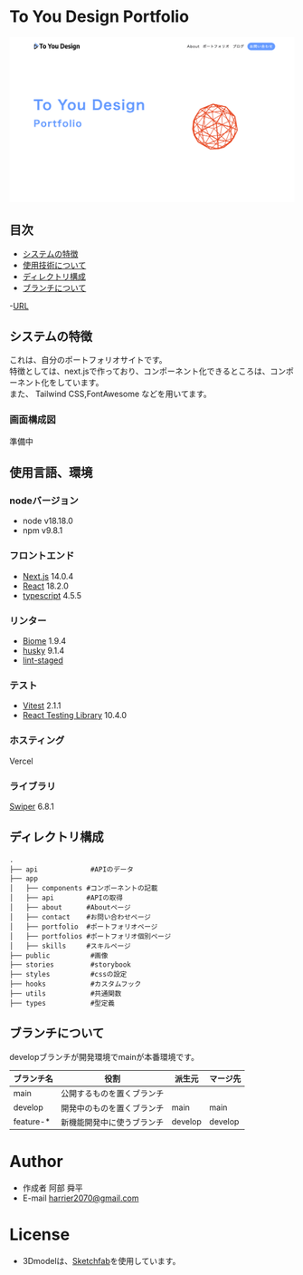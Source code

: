 
# To You Design Portfolio

![image](/public/images/portfolio/portfolio_top3.png)

## 目次
- [システムの特徴](#system-feature)
- [使用技術について](#technology-used)
- [ディレクトリ構成](#directory-structure)
- [ブランチについて](#technology-used)

-[URL](https://to-you-design.vercel.app/)

<h2 id="system-feature">システムの特徴</h2>
 これは、自分のポートフォリオサイトです。<br>
 特徴としては、next.jsで作っており、コンポーネント化できるところは、コンポーネント化をしています。<br>
 また、 Tailwind CSS,FontAwesome などを用いてます。

 ### 画面構成図

 準備中

<h2 id="technology-used">使用言語、環境</h2>

### nodeバージョン

- node v18.18.0
- npm v9.8.1

### フロントエンド

- [Next.js](https://nextjs.org/) 14.0.4
- [React](https://ja.reactjs.org/) 18.2.0
- [typescript](https://www.typescriptlang.org/) 4.5.5

### リンター
- [Biome](https://biomejs.dev/ja/) 1.9.4
- [husky](https://typicode.github.io/husky/) 9.1.4
- [lint-staged](https://github.com/lint-staged/lint-staged) 

### テスト
- [Vitest](https://vitejs.dev/guide/features.html) 2.1.1
- [React Testing Library](https://testing-library.com/docs/react-testing-library/intro/) 10.4.0

### ホスティング

Vercel

### ライブラリ
[Swiper](https://swiperjs.com/react) 6.8.1

<h2 id="technology-used">ディレクトリ構成</h2>

```
.
├── api             #APIのデータ
├── app
│   ├── components #コンポーネントの記載
│   ├── api        #APIの取得
│   ├── about      #Aboutページ
│   ├── contact    #お問い合わせページ
│   ├── portfolio  #ポートフォリオページ
│   ├── portfolios #ポートフォリオ個別ページ
│   ├── skills     #スキルページ
├── public          #画像
├── stories         #storybook
├── styles          #cssの設定
├── hooks           #カスタムフック
├── utils           #共通関数
├── types           #型定義
```

<h2 id="technology-used">ブランチについて</h2>

developブランチが開発環境でmainが本番環境です。

| ブランチ名 | 役割                               | 派生元  | マージ先        |
| ---------- | ---------------------------------- | ------- | --------------- |
| main       | 公開するものを置くブランチ         |         |                 |
| develop    | 開発中のものを置くブランチ         | main    | main            |
| feature-\* | 新機能開発中に使うブランチ         | develop | develop         |

# Author
 
* 作成者 阿部 舜平
* E-mail harrier2070@gmail.com

# License

* 3Dmodelは、[Sketchfab](https://sketchfab.com/3d-models/red-triangular-cage-sphere-96e0750262fb450fa2c8bc5a1e879fcc)を使用しています。 